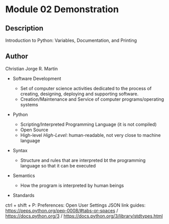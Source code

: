 # Module 02 Demonstration

## Description
Introduction to Python: Variables, Documentation, and Printing

## Author
Christian Jorge R. Martin

- Software  Development
    - Set of computer science activities dedicated to the process of creating, designing, deploying and supporting software.
    - Creation/Maintenance and Service of computer programs/operating systems

- Python
    - Scripting/Interpreted Programming Language (it is not compiled)
    - Open Source
    - High-level
        *High-Level*: human-readable, not very close to machine language


- Syntax
  - Structure and rules that are interpreted bt the programming language so that it can be executed
  
- Semantics
  -  How the program is interpreted by human beings
  
- Standards

ctrl + shift + P: Preferences: Open User Settings JSON
link guides:
https://peps.python.org/pep-0008/#tabs-or-spaces /
https://docs.python.org/3 /
https://docs.python.org/3/library/stdtypes.html